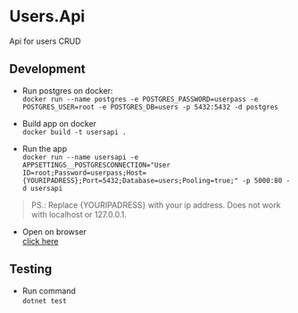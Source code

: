 # Users.Api
Api for users CRUD

## Development
- Run postgres on docker:  
`docker run --name postgres -e POSTGRES_PASSWORD=userpass -e POSTGRES_USER=root -e POSTGRES_DB=users -p 5432:5432 -d postgres`

- Build app on docker  
`docker build -t usersapi .`

- Run the app  
`docker run --name usersapi -e  APPSETTINGS__POSTGRESCONNECTION="User ID=root;Password=userpass;Host={YOURIPADRESS};Port=5432;Database=users;Pooling=true;" -p 5000:80 -d usersapi`

> PS.: Replace {YOURIPADRESS} with your ip address. Does not work with localhost or 127.0.0.1.

- Open on browser  
[click here](http://localhost:5000)

## Testing
- Run command  
`dotnet test`
